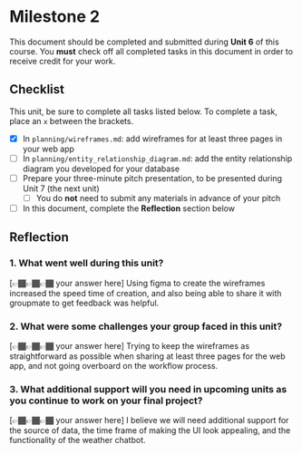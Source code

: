 # Milestone 2

This document should be completed and submitted during **Unit 6** of this course. You **must** check off all completed tasks in this document in order to receive credit for your work.

## Checklist

This unit, be sure to complete all tasks listed below. To complete a task, place an `x` between the brackets.

- [X] In `planning/wireframes.md`: add wireframes for at least three pages in your web app
- [ ] In `planning/entity_relationship_diagram.md`: add the entity relationship diagram you developed for your database
- [ ] Prepare your three-minute pitch presentation, to be presented during Unit 7 (the next unit)
  - [ ] You do **not** need to submit any materials in advance of your pitch
- [ ] In this document, complete the **Reflection** section below

## Reflection

### 1. What went well during this unit?

[👉🏾👉🏾👉🏾 your answer here]
Using figma to create the wireframes increased the speed time of creation, and also being able to share it with groupmate to get feedback was helpful. 

### 2. What were some challenges your group faced in this unit?

[👉🏾👉🏾👉🏾 your answer here]
Trying to keep the wireframes as straightforward as possible when sharing at least three pages for the web app, and not going overboard on the workflow process. 

### 3. What additional support will you need in upcoming units as you continue to work on your final project?

[👉🏾👉🏾👉🏾 your answer here]
I believe we will need additional support for the source of data, the time frame of making the UI look appealing, and the functionality of the weather chatbot. 
